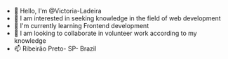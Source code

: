 - 👋 Hello, I'm @Victoria-Ladeira
- 👀 I am interested in seeking knowledge in the field of web development
- 🌱 I'm currently learning Frontend development
- 💞️ I am looking to collaborate in volunteer work according to my knowledge
- 📫 Ribeirão Preto- SP- Brazil

<!---
Victoria-Ladeira/Victoria-Ladeira is a ✨ special ✨ repository because its `README.md` (this file) appears on your GitHub profile.
You can click the Preview link to take a look at your changes.
--->
